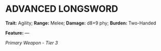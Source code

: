﻿# ADVANCED LONGSWORD

**Trait:** Agility; **Range:** Melee; **Damage:** d8+9 phy; **Burden:** Two-Handed

**Feature:** —

*Primary Weapon - Tier 3*
